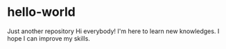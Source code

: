 # hello-world
Just another repository
Hi everybody!
I'm here to learn new knowledges. I hope I can improve my skills.
